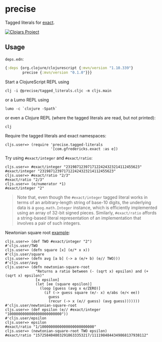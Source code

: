 # precise

Tagged literals for [exact](https://github.com/gfredericks/exact).

[![Clojars Project](https://img.shields.io/clojars/v/precise.svg)](https://clojars.org/precise)

## Usage

`deps.edn`:

```clojure
{:deps {org.clojure/clojurescript {:mvn/version "1.10.339"}
        precise {:mvn/version "0.1.0"}}}
```                 

Start a ClojureScript REPL using

```
clj -i @precise/tagged_literals.cljc -m cljs.main
```

or a Lumo REPL using

```
lumo -c `clojure -Spath`
```

or even a Clojure REPL (where the tagged literals are read, but not printed):

```
clj
```

Require the tagged literals and exact namespaces:

```
cljs.user=> (require 'precise.tagged-literals 
                     '[com.gfredericks.exact :as e])
```

Try using `#exact/integer` and `#exact/ratio`:

```
cljs.user=> #exact/integer "2319871239717122424323214112455623"
#exact/integer "2319871239717122424323214112455623"
cljs.user=> #exact/ratio "2/3"
#exact/ratio "2/3"
cljs.user=> (e/numerator *1)
#exact/integer "2"
```

> Note that, even though the `#exact/integer` tagged literal works in terms of an arbitrary-length string of base-10 digits, the underlying data is a `goog.math.Integer` instance, which is efficiently implemented using an array of 32-bit signed pieces. Similarly, `#exact/ratio` affords a string-based literal representation of an implementation that involves a pair of such integers.

Newtonian square root [example](https://github.com/gfredericks/exact/blob/master/README.md#usage):

```
cljs.user=> (def TWO #exact/integer "2")
#'cljs.user/TWO
cljs.user=> (defn square [x] (e/* x x))
#'cljs.user/square
cljs.user=> (defn avg [a b] (-> a (e/+ b) (e// TWO)))
#'cljs.user/avg
cljs.user=> (defn newtonian-square-root
              "Returns a ratio between (- (sqrt x) epsilon) and (+ (sqrt x) epsilon)"
              [x epsilon]
              (let [ee (square epsilon)]
                (loop [guess (avg x e/ZERO)]
                  (if (-> guess square (e/- x) e/abs (e/< ee))
                    guess
                    (recur (-> x (e// guess) (avg guess)))))))
#'cljs.user/newtonian-square-root
cljs.user=> (def epsilon (e// #exact/integer "1000000000000000000000000"))
#'cljs.user/epsilon
cljs.user=> epsilon
#exact/ratio "1/1000000000000000000000000"
cljs.user=> (newtonian-square-root TWO epsilon)
#exact/ratio "1572584048032918633353217/1111984844349868137938112"
```
